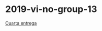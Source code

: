 # 2019-vi-no-group-13
[Cuarta entrega](https://mail-attachment.googleusercontent.com/attachment/u/0/?ui=2&ik=8cd4a57916&attid=0.1&permmsgid=msg-f:1643079179365781190&th=16cd63cee7f00ec6&view=att&disp=inline&realattid=f_jzuoudnc0&saddbat=ANGjdJ_criPdEqsf1Vs0RcQ50BRDpsV1tnPkWRsQgZ6sYwFRbRB8UMwtieDJ0pliwOVhHKDsY8qIn3AfbtYU2UBu31AfA_N-l1s-p1W2QiNtziwVmZWA17PMYgZqkYiA52fkcMY05IFDG_lBCWUb1--BjPzOjqfzEyzjSu4mt01VHuBiB9LiknCOWWwcYvmqtedI9gWK4wzzD79KKu4QC0Q4EttzBxhQiksfViQrie0pPvNC-Qm2pAe8gCru8fj16aAZ22m3UYyVWQiw07m3mxOI0RaDaosOEZ_e6w-NORUYIk_2IOgnpk-RHoPoGntMygUz4TNTj2Za-dPL_Y1HfNUju0L_zm2q7MLxi8OyWKZgTakZQXWim5wy5ASowRK8uB577182RorPjdNxYU_bdzRknRbFKeWAkK6B84OzjrFMNZa70EQd6dZxNjWTRmB2dTjPmF_-TIcCJd0YElphHkhhxL26uIGHdsLORjRLyrzJakSbgIycxd75oARwhWFIaBLXY8wJx1K93iVAuEC8oMFvszzx_Tc95fGPn6rbeQp1ejKYdFkKIoIRuXVKhg4FgipAKgztiQV6HkAyHAZKsiZwYalpjaUT0B1VhZoR6kr9y-msgPyJCn6JZy9f-aznVmKeHAi2JW6MUhSIJyBalDaipJvsHUONR3H1fbB8dA)
